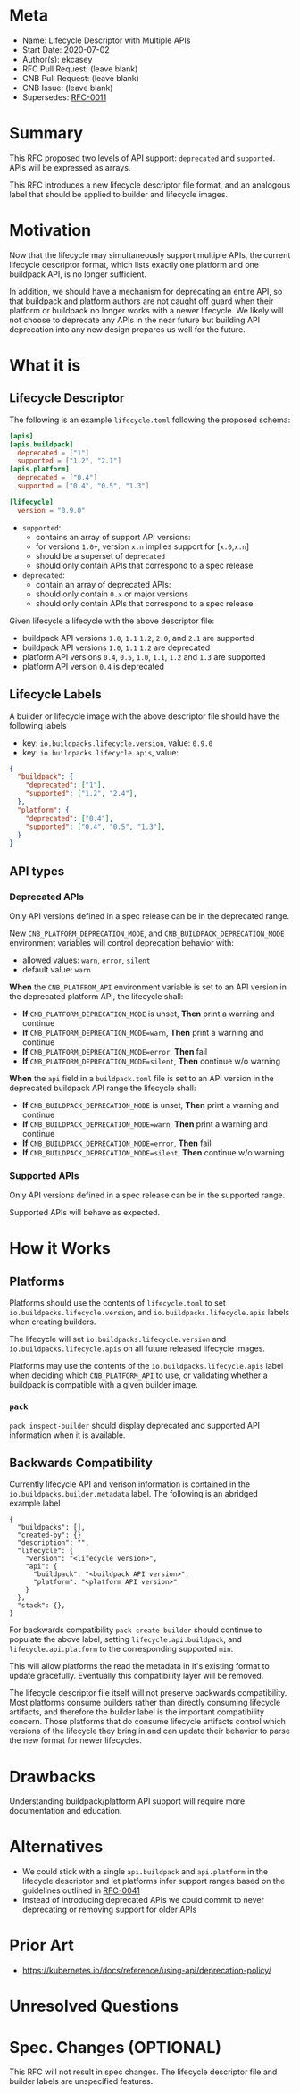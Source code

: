 # Meta
[meta]: #meta
- Name: Lifecycle Descriptor with Multiple APIs
- Start Date: 2020-07-02
- Author(s): ekcasey
- RFC Pull Request: (leave blank)
- CNB Pull Request: (leave blank)
- CNB Issue: (leave blank)
- Supersedes: [RFC-0011](https://github.com/buildpacks/rfcs/blob/main/text/0011-lifecycle-descriptor.md)

# Summary
[summary]: #summary

This RFC proposed two levels of API support: `deprecated` and `supported`. APIs will be expressed as arrays.

This RFC introduces a new lifecycle descriptor file format, and an analogous label that should be applied to builder and lifecycle images.

# Motivation
[motivation]: #motivation

Now that the lifecycle may simultaneously support multiple APIs, the current lifecycle descriptor format, which lists exactly one platform and one buildpack API, is no longer sufficient.

In addition, we should have a mechanism for deprecating an entire API, so that buildpack and platform authors are not caught off guard when their platform or buildpack no longer works with a newer lifecycle. We likely will not choose to deprecate any APIs in the near future but building API deprecation into any new design prepares us well for the future.

# What it is
[what-it-is]: #what-it-is

## Lifecycle Descriptor
The following is an example `lifecycle.toml` following the proposed schema:
```toml
[apis]
[apis.buildpack]
  deprecated = ["1"]
  supported = ["1.2", "2.1"]
[apis.platform]
  deprecated = ["0.4"]
  supported = ["0.4", "0.5", "1.3"]

[lifecycle]
  version = "0.9.0"
```
* `supported`:
  * contains an array of support API versions:
  * for versions `1.0+`, version `x.n` implies support for [`x.0`,`x.n`]
  * should be a superset of `deprecated`
  * should only contain APIs that correspond to a spec release
* `deprecated`:
  * contain an array of deprecated APIs:
  * should only contain `0.x` or major versions
  * should only contain APIs that correspond to a spec release

Given lifecycle a lifecycle with the above descriptor file:
- buildpack API versions `1.0`, `1.1` `1.2`, `2.0`, and `2.1` are supported
- buildpack API versions `1.0`, `1.1` `1.2` are deprecated
- platform API versions `0.4`, `0.5`, `1.0`, `1.1`, `1.2` and `1.3` are supported
- platform API version `0.4` is deprecated

## Lifecycle Labels 
A builder or lifecycle image with the above descriptor file should have the following labels
- key: `io.buildpacks.lifecycle.version`, value: `0.9.0`
- key: `io.buildpacks.lifecycle.apis`, value:
```json
{
  "buildpack": {
    "deprecated": ["1"],
    "supported": ["1.2", "2.4"],
  },
  "platform": {
    "deprecated": ["0.4"],
    "supported": ["0.4", "0.5", "1.3"],
  }
}
```
## API types
### Deprecated APIs
Only API versions defined in a spec release can be in the deprecated range.

New `CNB_PLATFORM_DEPRECATION_MODE`, and `CNB_BUILDPACK_DEPRECATION_MODE` environment variables will control deprecation behavior with:
* allowed values: `warn`, `error`, `silent`
* default value: `warn`

**When** the `CNB_PLATFROM_API` environment variable is set to an API version in the deprecated platform API, the lifecycle shall:
 - **If** `CNB_PLATFORM_DEPRECATION_MODE` is unset, **Then** print a warning and continue
 - **If** `CNB_PLATFORM_DEPRECATION_MODE=warn`, **Then** print a warning and continue
 - **If** `CNB_PLATFORM_DEPRECATION_MODE=error`, **Then** fail
 - **If** `CNB_PLATFORM_DEPRECATION_MODE=silent`, **Then** continue w/o warning
 
 
**When** the `api` field in a `buildpack.toml` file is set to an API version in the deprecated buildpack API range the lifecycle shall:
 - **If** `CNB_BUILDPACK_DEPRECATION_MODE` is unset, **Then** print a warning and continue
 - **If** `CNB_BUILDPACK_DEPRECATION_MODE=warn`, **Then** print a warning and continue
 - **If** `CNB_BUILDPACK_DEPRECATION_MODE=error`, **Then** fail
 - **If** `CNB_BUILDPACK_DEPRECATION_MODE=silent`, **Then** continue w/o warning

### Supported APIs
Only API versions defined in a spec release can be in the supported range.

Supported APIs will behave as expected. 

# How it Works
[how-it-works]: #how-it-works

## Platforms
Platforms should use the contents of `lifecycle.toml` to set `io.buildpacks.lifecycle.version`, and `io.buildpacks.lifecycle.apis` labels when creating builders.

The lifecycle will set `io.buildpacks.lifecycle.version` and `io.buildpacks.lifecycle.apis` on all future released lifecycle images.

Platforms may use the contents of the `io.buildpacks.lifecycle.apis` label when deciding which `CNB_PLATFORM_API` to use, or validating whether a buildpack is compatible with a given builder image.

### `pack`
`pack inspect-builder` should display deprecated and supported API information when it is available.

## Backwards Compatibility

Currently lifecycle API and verison information is contained in the `io.buildpacks.builder.metadata` label. The following is an abridged example label
```
{
  "buildpacks": [],
  "created-by": {}
  "description": "",
  "lifecycle": {
    "version": "<lifecycle version>",
    "api": {
      "buildpack": "<buildpack API version>",
      "platform": "<platform API version>"
    }
  },
  "stack": {},
}
```
For backwards compatibility `pack create-builder` should continue to populate the above label, setting `lifecycle.api.buildpack`, and `lifecycle.api.platform` to the corresponding supported `min`.

This will allow platforms the read the metadata in it's existing format to update gracefully. Eventually this compatibility layer will be removed.

The lifecycle descriptor file itself will not preserve backwards compatibility. Most platforms consume builders rather than directly consuming lifecycle artifacts, and therefore the builder label is the important compatibility concern. Those platforms that do consume lifecycle artifacts control which versions of the lifecycle they bring in and can update their behavior to parse the new format for newer lifecycles.

# Drawbacks
[drawbacks]: #drawbacks

Understanding buildpack/platform API support will require more documentation and education.

# Alternatives
[alternatives]: #alternatives

- We could stick with a single `api.buildpack` and `api.platform` in the lifecycle descriptor and let platforms infer support ranges based on the guidelines outlined in [RFC-0041](https://github.com/buildpacks/rfcs/blob/main/text/0041-api-version-compat.md#non-breaking-0x-api-versions)
- Instead of introducing deprecated APIs we could commit to never deprecating or removing support for older APIs

# Prior Art
[prior-art]: #prior-art

* https://kubernetes.io/docs/reference/using-api/deprecation-policy/

# Unresolved Questions
[unresolved-questions]: #unresolved-questions

# Spec. Changes (OPTIONAL)
[spec-changes]: #spec-changes
This RFC will not result in spec changes. The lifecycle descriptor file and builder labels are unspecified features.
